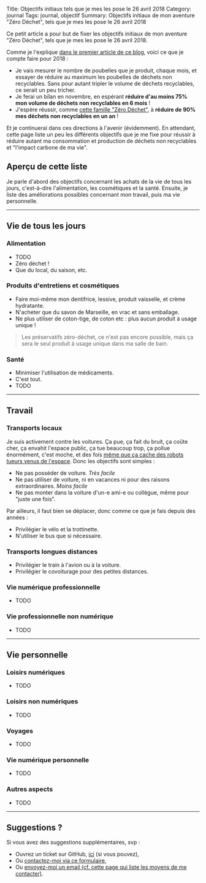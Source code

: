 Title: Objectifs initiaux tels que je mes les pose le 26 avril 2018
Category: journal
Tags: journal, objectif
Summary: Objectifs initiaux de mon aventure "Zéro Déchet", tels que je mes les pose le 26 avril 2018

Ce petit article a pour but de fixer les objectifs initiaux de mon aventure "Zéro Déchet", tels que je mes les pose le 26 avril 2018.

Comme je l'explique [dans le premier article de ce blog](je-me-lance-dans-le-zero-dechet-pour-lannee-2018.html), voici ce que je compte faire pour 2018 :

- Je vais mesurer le nombre de poubelles que je produit, chaque mois, et essayer de réduire au maximum les poubelles de déchets non recyclables. Sans pour autant tripler le volume de déchets recyclables, ce serait un peu tricher.
- Je ferai un bilan en novembre, en espérant **réduire d'au moins 75% mon volume de déchets non recyclables en 6 mois** !
- J'espère réussir, comme [cette famille "Zéro Déchet"](http://www.famillezerodechet.com/), à **réduire de 90% mes déchets non recyclables en un an** !

Et je continuerai dans ces directions à l'avenir (évidemment).
En attendant, cette page liste un peu les différents objectifs que je me fixe pour réussir à réduire autant ma consommation et production de déchets non recyclables et "l'impact carbone de ma vie".

## Aperçu de cette liste

Je parle d'abord des objectifs concernant les achats de la vie de tous les jours, c'est-à-dire l'alimentation, les cosmétiques et la santé.
Ensuite, je liste des améliorations possibles concernant mon travail, puis ma vie personnelle.

---

## Vie de tous les jours
### Alimentation
- TODO
- Zéro déchet !
- Que du local, du saison, etc.

### Produits d'entretiens et cosmétiques
- Faire moi-même mon dentifrice, lessive, produit vaisselle, et crème hydratante.
- N'acheter que du savon de Marseille, en vrac et sans emballage.
- Ne plus utiliser de coton-tige, de coton etc : plus aucun produit à usage unique !

> Les préservatifs zéro-déchet, ce n'est pas encore possible, mais ça sera le seul produit à usage unique dans ma salle de bain.

### Santé
- Minimiser l'utilisation de médicaments.
- C'est tout.
- TODO

---

## Travail
### Transports locaux

Je suis activement contre les voitures. Ça pue, ça fait du bruit, ça coûte cher, ça envahit l'espace public, ça tue beaucoup trop, ça pollue énormément, c'est moche, et des fois [même que ça cache des robots tueurs venus de l'espace](https://youtu.be/dxQxgAfNzyE?t=53).
Donc les objectifs sont simples :

- Ne pas posséder de voiture. *Très facile*
- Ne pas utiliser de voiture, ni en vacances ni pour des raisons extraordinaires. *Moins facile*
- Ne pas monter dans la voiture d'un-e ami-e ou collègue, même pour "juste une fois".

Par ailleurs, il faut bien se déplacer, donc comme ce que je fais depuis des années :

- Privilégier le vélo et la trottinette.
- N'utiliser le bus que si nécessaire.

### Transports longues distances
- Privilégier le train à l'avion ou à la voiture.
- Privilégier le covoiturage pour des petites distances.

### Vie numérique professionnelle
- TODO

### Vie professionnelle non numérique
- TODO

---

## Vie personnelle
### Loisirs numériques
- TODO

### Loisirs non numériques
- TODO

### Voyages
- TODO

### Vie numérique personnelle
- TODO

### Autres aspects
- TODO

---

## Suggestions ?

Si vous avez des suggestions supplémentaires, svp :

- Ouvrez un ticket sur GitHub, [ici](https://github.com/Naereen/Objectif-Zero-Dechet-2018/issues/new) (si vous pouvez),
- Ou [contactez-moi via ce formulaire](http://perso.crans.org/besson/contact/),
- Ou [envoyez-moi un email (cf. cette page qui liste les moyens de me contacter)](https://perso.crans.org/besson/callme.html).
